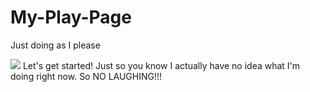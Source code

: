 # My-Play-Page
Just doing as I please
<!DOCTYPE html>
<html>
  <img src="Blank.jpg">
  <head>
    <title> This is only a expeiremental exercise.</title>
  </head>
  <body> Let's get started! Just so you know I actually have no idea what I'm doing right now. So NO LAUGHING!!!
  </body>
 
